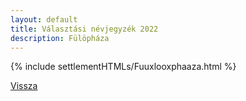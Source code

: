 ```yaml
---
layout: default
title: Választási névjegyzék 2022
description: Fülöpháza
---
```


{% include settlementHTMLs/Fuuxlooxphaaza.html %}

[Vissza](./)